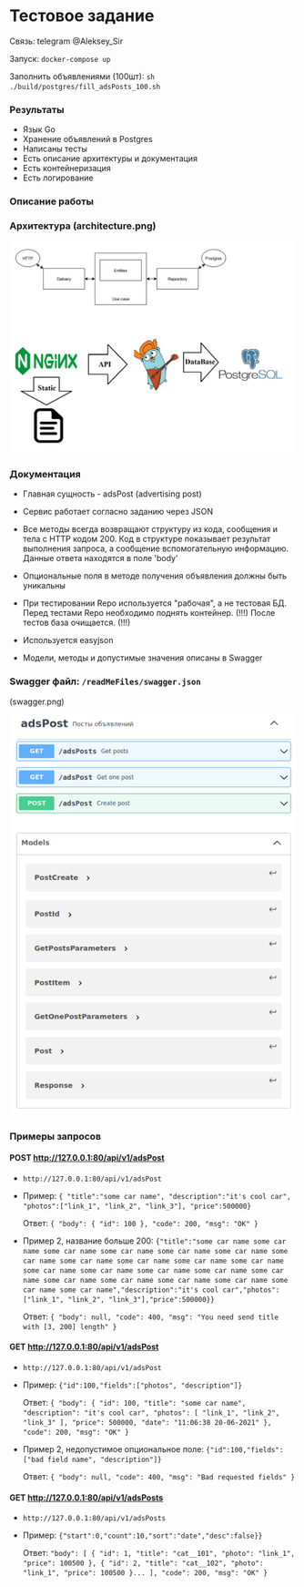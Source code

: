# Тестовое задание

Связь: telegram @Aleksey_Sir

Запуск: ```docker-compose up```

Заполнить объявлениями (100шт): ```sh ./build/postgres/fill_adsPosts_100.sh```

### Результаты
* Язык Go
* Хранение объявлений в Postgres
* Написаны тесты
* Есть описание архитектуры и документация
* Есть контейнеризация
* Есть логирование


### Описание работы

### Архитектура (architecture.png)

![arch](./architecture.png)

### Документация

* Главная сущность - adsPost (advertising post)

* Сервис работает согласно заданию через JSON

* Все методы всегда возвращают структуру из кода, сообщения и тела с HTTP кодом 200.
Код в структуре показывает результат выполнения запроса, а сообщение
вспомогательную информацию. Данные ответа находятся в поле 'body'

* Опциональные поля в методе получения объявления должны быть уникальны

* При тестировании Repo используется "рабочая", а не тестовая БД. Перед тестами Repo
необходимо поднять контейнер. (!!!) После тестов база очищается. (!!!)

* Используется easyjson

* Модели, методы и допустимые значения описаны в Swagger


### Swagger файл: ```/readMeFiles/swagger.json```
(swagger.png)

![swagger](./swagger.png)


### Примеры запросов


#### POST http://127.0.0.1:80/api/v1/adsPost

* ```http://127.0.0.1:80/api/v1/adsPost```


* Пример:
  ```{ "title":"some car name", "description":"it's cool car", "photos":["link_1", "link_2", "link_3"], "price":500000}```

  Ответ: ```{
  "body": {
  "id": 100
  },
  "code": 200,
  "msg": "OK"
  }```


* Пример 2, название больше 200:
  ```{"title":"some car name some car name some car name some car name some car name some car name some car name some car name some car name some car name some car name some car name some car name some car name some car name some car name some car name some car name some car name some car name some car name some car name","description":"it's cool car","photos":["link_1", "link_2", "link_3"],"price":500000}}```

  Ответ: ```{
  "body": null,
  "code": 400,
  "msg": "You need send title with [3, 200] length"
  }```


#### GET http://127.0.0.1:80/api/v1/adsPost

* ```http://127.0.0.1:80/api/v1/adsPost```


* Пример:
  ```{"id":100,"fields":["photos", "description"]}```

  Ответ: ```{
  "body": {
  "id": 100,
  "title": "some car name",
  "description": "it's cool car",
  "photos": [
  "link_1",
  "link_2",
  "link_3"
  ],
  "price": 500000,
  "date": "11:06:38 20-06-2021"
  },
  "code": 200,
  "msg": "OK"
  }```


* Пример 2, недопустимое опциональное поле:
  ```{"id":100,"fields":["bad field name", "description"]}```  
  
  Ответ: ```{
  "body": null,
  "code": 400,
  "msg": "Bad requested fields"
  }```


#### GET http://127.0.0.1:80/api/v1/adsPosts

* ```http://127.0.0.1:80/api/v1/adsPosts```

* Пример:
  ```{"start":0,"count":10,"sort":"date","desc":false}}```

  Ответ: ```"body": [
  {
  "id": 1,
  "title": "cat__101",
  "photo": "link_1",
  "price": 100500
  },
  {
  "id": 2,
  "title": "cat__102",
  "photo": "link_1",
  "price": 100500
  }...
  ],
  "code": 200,
  "msg": "OK"
  }```